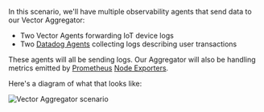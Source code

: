 In this scenario, we'll have multiple observability agents that send data to our
Vector Aggregator:

* Two Vector Agents forwarding IoT device logs
* Two [Datadog Agents][datadog] collecting logs describing user transactions

These agents will all be sending logs. Our Aggregator will also be handling metrics emitted by
[Prometheus][prometheus] [Node Exporters][node_exporter].

Here's a diagram of what that looks like:

![Vector Aggregator scenario](/etc/vector/images/aggregator.png)

[datadog]: https://docs.datadoghq.com/agent
[node_exporter]: https://github.com/prometheus/node_exporter
[prometheus]: https://prometheus.io